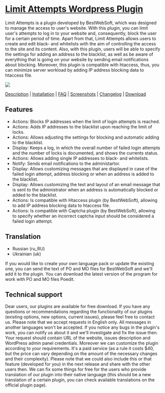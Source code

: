 <a href="http://bestwebsoft.com/plugin/limit-attempts/" target=_blank>Limit Attempts Wordpress Plugin</a> 
===============================

Limit Attempts is a plugin developed by BestWebSoft, which was designed to manage the access to user's website. With this plugin, you can limit user's attempts to log in to your website and, consequently, block the user for a certain period of time. Apart from that, Limit Attempts allows users to create and edit black- and whitelists with the aim of controlling the access to the site and its content. Also, with this plugin, users will be able to specify the settings for adding an address to the blacklist, as well as be aware of everything that is going on your website by sending email notifications about blocking. Moreover, this plugin is compatible with htaccess, thus, you can minimize server workload by adding IP address blocking data to htaccess file. 

<img src="http://bestwebsoft.com/wp-content/uploads/2014/07/limit-attempts-banner-website.jpg" />

<a href="http://bestwebsoft.com/plugin/limit-attempts/#description" target=_blank>Description</a> | 
<a href="http://bestwebsoft.com/plugin/limit-attempts/#installation" target=_blank>Installation</a> | 
<a href="http://bestwebsoft.com/plugin/limit-attempts/#faq" target=_blank>FAQ</a> | 
<a href="http://bestwebsoft.com/plugin/limit-attempts/#screenshots" target=_blank>Screenshots</a> | 
<a href="http://bestwebsoft.com/plugin/limit-attempts/#changelog" target=_blank>Changelog</a> | 
<a href="http://bestwebsoft.com/plugin/limit-attempts/#download" target=_blank>Download</a>


Features
---------------------
* Actions: Blocks IP addresses when the limit of login attempts is reached.
* Actions: Adds IP addresses to the blacklist upon reaching the limit of locks.
* Actions: Allows adjusting the settings for blocking and automatic adding to the blacklist.
* Display: Keeps a log, in which the overall number of failed login attempts and the number of locks is documented, and shows the currents status.
* Actions: Allows adding single IP addresses to black- and whitelists.
* Notify: Sends email notifications to the administartor.
* Display: Allows customizing messages that are displayed in case of the failed login attempt, address blocking or when an address is added to the blacklist.
* Display: Allows customizing the text and layout of an email message that is sent to the administrator when an address is automatically blocked or added to the blacklist.
* Actions: Is compatible with Htaccess plugin (by BestWebSoft), allowing to add IP address blocking data to htaccess file.
* Actions: Is compatible with Captcha plugin (by BestWebSoft), allowing to specify whether an incorrect captcha input should be considered a failed login attempt.

Translation
---------------------
* Russian (ru_RU)
* Ukrainian (uk)

If you would like to create your own language pack or update the existing one, you can send the text of PO and MO files for BestWebSoft and we'll add it to the plugin. You can download the latest version of the program for work with PO and MO files Poedit.

Technical support
----------------------
Dear users, our plugins are available for free download. If you have any questions or recommendations regarding the functionality of our plugins (existing options, new options, current issues), please feel free to contact us. Please note that we accept requests in English only. All messages in another languages won't be accepted. If you notice any bugs in the plugin's work, you can notify us about it and we'll investigate and fix the issue then. Your request should contain URL of the website, issues description and WordPress admin panel credentials. Moreover we can customize the plugin according to your requirements. It's a paid service (as a rule it costs $40, but the price can vary depending on the amount of the necessary changes and their complexity). Please note that we could also include this or that feature (developed for you) in the next release and share with the other users then. We can fix some things for free for the users who provide translation of our plugin into their native language (this should be a new translation of a certain plugin, you can check available translations on the official plugin page). 
